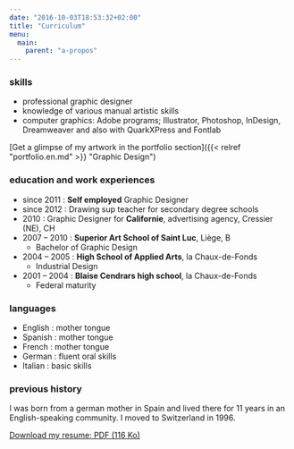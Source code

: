 ```yaml
---
date: "2016-10-03T18:53:32+02:00"
title: "Curriculum"
menu:
  main:
    parent: "a-propos"
---
```


### skills

* professional graphic designer
* knowledge of various manual artistic skills
* computer graphics: Adobe programs; Illustrator, Photoshop, InDesign, Dreamweaver and also with QuarkXPress and Fontlab

[Get a glimpse of my artwork in the portfolio section]({{< relref "portfolio.en.md" >}} "Graphic Design")

### education and work experiences

* since 2011  :     **Self employed** Graphic Designer
* since 2012  :     Drawing sup teacher for secondary degree schools
* 2010        :     Graphic Designer for **Californie**, advertising  agency, Cressier (NE), CH
* 2007 – 2010 :     **Superior Art School of Saint Luc**, Liège, B
  * Bachelor of Graphic Design
* 2004 – 2005 :     **High School of Applied Arts**, la Chaux-de-Fonds
  * Industrial Design
* 2001 – 2004 :     **Blaise Cendrars high school**, la Chaux-de-Fonds
  * Federal maturity

### languages

* English  :   mother tongue
* Spanish  :   mother tongue
* French   :   mother tongue
* German   :   fluent oral skills
* Italian  :   basic skills

### previous history

I was born from a german mother in Spain and lived there for 11 years in an English-speaking community. I moved to Switzerland in 1996.

[Download my resume: PDF (116 Ko)](/files/CV_RebeccaMeier.pdf)
